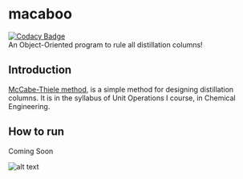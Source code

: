 # macaboo
[![Codacy Badge](https://app.codacy.com/project/badge/Grade/8eac61e7edde444ba1855ffef2ecbc50)](https://www.codacy.com/gh/314arhaam/macaboo/dashboard?utm_source=github.com&amp;utm_medium=referral&amp;utm_content=314arhaam/macaboo&amp;utm_campaign=Badge_Grade)  
An Object-Oriented program to rule all distillation columns!

## Introduction
[McCabe-Thiele method](https://en.wikipedia.org/wiki/McCabe%E2%80%93Thiele_method), is a simple method for designing distillation columns. It is in the syllabus of Unit Operations I course, in Chemical Engineering.

## How to run
Coming Soon

![alt text](https://github.com/314arhaam/macaboo/blob/main/McCabe.png)
